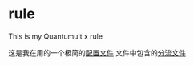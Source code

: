 # rule

This is my Quantumult x rule

这是我在用的一个极简的[配置文件](https://github.com/sanyandesign/rule/blob/main/W.txt)
文件中包含的[分流文件](W.txt)

